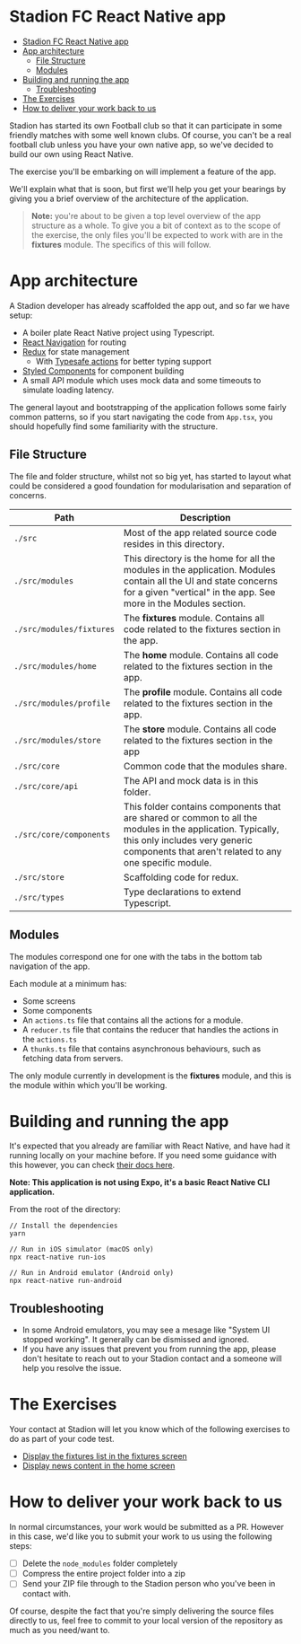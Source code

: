 # Stadion FC React Native app

<!--ts-->
* [Stadion FC React Native app](#stadion-fc-react-native-app)
* [App architecture](#app-architecture)
   * [File Structure](#file-structure)
   * [Modules](#modules)
* [Building and running the app](#building-and-running-the-app)
   * [Troubleshooting](#troubleshooting)
* [The Exercises](#the-exercises)
* [How to deliver your work back to us](#how-to-deliver-your-work-back-to-us)

<!-- Added by: chrispaynter, at: Sun 28 Nov 2021 11:17:16 EET -->

<!--te-->

Stadion has started its own Football club so that it can participate in some friendly matches with some well known clubs. Of course, you can't be a real football club unless you have your own native app, so we've decided to build our own using React Native.

The exercise you'll be embarking on will implement a feature of the app.

We'll explain what that is soon, but first we'll help you get your bearings by giving you a brief overview of the architecture of the application.

> **Note:**  you're about to be given a top level overview of the app structure as a whole. To give you a bit of context as to the scope of the exercise, the only files you'll be expected to work with are in the **fixtures** module. The specifics of this will follow.

# App architecture

A Stadion developer has already scaffolded the app out, and so far we have setup:

- A boiler plate React Native project using Typescript.
- [React Navigation](https://github.com/react-navigation/react-navigation) for routing
- [Redux](https://redux.js.org) for state management
  - With [Typesafe actions](https://github.com/piotrwitek/typesafe-actions) for better typing support
- [Styled Components](https://www.styled-components.com) for component building
- A small API module which uses mock data and some timeouts to simulate loading latency.

The general layout and bootstrapping of the application follows some fairly common patterns, so if you start navigating the code from `App.tsx`, you should hopefully find some familiarity with the structure.

## File Structure

The file and folder structure, whilst not so big yet, has started to layout what could be considered a good foundation for modularisation and separation of concerns.

| Path                     | Description                                                  |
| ------------------------ | ------------------------------------------------------------ |
| `./src`                  | Most of the app related source code resides in this directory. |
| `./src/modules`          | This directory is the home for all the modules in the application. Modules contain all the UI and state concerns for a given "vertical" in the app. See more in the Modules section. |
| `./src/modules/fixtures` | The **fixtures** module. Contains all code related to the fixtures section in the app. |
| `./src/modules/home`     | The **home** module. Contains all code related to the fixtures section in the app. |
| `./src/modules/profile`  | The **profile** module. Contains all code related to the fixtures section in the app. |
| `./src/modules/store`    | The **store** module. Contains all code related to the fixtures section in the app |
| `./src/core`             | Common code that the modules share.                          |
| `./src/core/api`         | The API and mock data is in this folder.                     |
| `./src/core/components`  | This folder contains components that are shared or common to all the modules in the application. Typically, this only includes very generic components that aren't related to any one specific module. |
| `./src/store`            | Scaffolding code for redux.                                  |
| `./src/types`            | Type declarations to extend Typescript.                      |

## Modules

The modules correspond one for one with the tabs in the bottom tab navigation of the app.

Each module at a minimum has:

- Some screens
- Some components
- An `actions.ts` file that contains all the actions for a module.
- A `reducer.ts` file that contains the reducer that handles the actions in the `actions.ts`
- A `thunks.ts` file that contains asynchronous behaviours, such as fetching data from servers.

The only module currently in development is the **fixtures** module, and this is the module within which you'll be working.

# Building and running the app

It's expected that you already are familiar with React Native, and have had it running locally on your machine before. If you need some guidance with this however, you can check [their docs here](https://reactnative.dev/docs/environment-setup).

**Note: This application is not using Expo, it's a basic React Native CLI application.**

From the root of the directory:

```
// Install the dependencies
yarn

// Run in iOS simulator (macOS only)
npx react-native run-ios 

// Run in Android emulator (Android only)
npx react-native run-android
```

## Troubleshooting 

- In some Android emulators, you may see a mesage like "System UI stopped working". It generally can be dismissed and ignored.
- If you have any issues that prevent you from running the app, please don't hesitate to reach out to your Stadion contact and a someone will help you resolve the issue.

# The Exercises

Your contact at Stadion will let you know which of the following exercises to do as part of your code test.

- [Display the fixtures list in the fixtures screen](./exercise-fixtures.md)
- [Display news content in the home screen](./exercise-news.md)

# How to deliver your work back to us

In normal circumstances, your work would be submitted as a PR. However in this case, we'd like you to submit your work to us using the following steps:

- [ ] Delete the `node_modules` folder completely
- [ ] Compress the entire project folder into a zip
- [ ] Send your ZIP file through to the Stadion person who you've been in contact with.

Of course, despite the fact that you're simply delivering the source files directly to us, feel free to commit to your local version of the repository as much as you need/want to.

